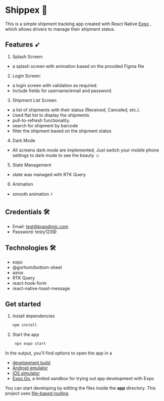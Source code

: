 # Shippex 🚚

This is a simple shipment tracking app created with React Native [Expo](https://expo.dev) , which allows drivers to manage their shipment status.

## Features ➹

1. Splash Screen: 

- a splash screen with animation based on the provided Figma file


2. Login Screen: 

- a login screen with validation as required.
- Include fields for username/email and password.


3. Shipment List Screen: 

- a list of shipments with their status (Received, Canceled, etc.).
- Used  flat list to display the shipments.
- pull-to-refresh functionality.
- search for shipment by barcode
- filter the shipment based on the shipment status


4. Dark Mode

- All screens dark mode are implemented, Just switch your mobile phone settings to dark mode to see the beauty ☺️


5. State Management
- state was managed with RTK Query


6. Animation

- smooth animation ⚡️


## Credentials 🛠️

- Email: test@brandimic.com
- Password: testy123@


## Technologies 🛠️

- expo
- @gorhom/bottom-sheet
- axios
- RTK Query
- react-hook-form
- react-native-toast-message


## Get started

1. Install dependencies

   ```bash
   npm install
   ```

2. Start the app

   ```bash
    npx expo start
   ```

In the output, you'll find options to open the app in a

- [development build](https://docs.expo.dev/develop/development-builds/introduction/)
- [Android emulator](https://docs.expo.dev/workflow/android-studio-emulator/)
- [iOS simulator](https://docs.expo.dev/workflow/ios-simulator/)
- [Expo Go](https://expo.dev/go), a limited sandbox for trying out app development with Expo

You can start developing by editing the files inside the **app** directory. This project uses [file-based routing](https://docs.expo.dev/router/introduction).

